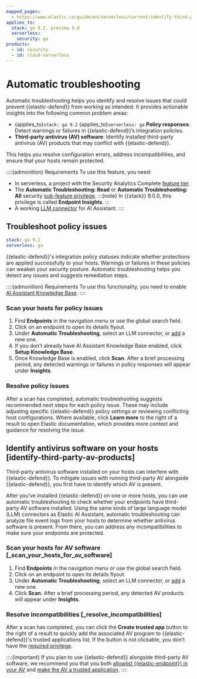 ```yaml
---
mapped_pages:
  - https://www.elastic.co/guide/en/serverless/current/identify-third-party-av-products.html
applies_to:
  stack: ga 9.2, preview 9.0
  serverless:
    security: ga
products:
  - id: security
  - id: cloud-serverless
---
```


# Automatic troubleshooting

Automatic troubleshooting helps you identify and resolve issues that could prevent {{elastic-defend}} from working as intended. It provides actionable insights into the following common problem areas:

* {applies_to}`stack: ga 9.2` {applies_to}`serverless: ga` **Policy responses**: Detect warnings or failures in {{elastic-defend}}’s integration policies.
* **Third-party antivirus (AV) software**: Identify installed third-party antivirus (AV) products that may conflict with {{elastic-defend}}.

This helps you resolve configuration errors, address incompatibilities, and ensure that your hosts remain protected.

::::{admonition} Requirements
To use this feature, you need:

* In serverless, a project with the Security Analytics Complete [feature tier](https://www.elastic.co/pricing/serverless-security).
* The **Automatic Troubleshooting: Read** or **Automatic Troubleshooting: All** security [sub-feature privilege](/solutions/security/configure-elastic-defend/elastic-defend-feature-privileges.md).
   :::{note}
   In {{stack}} 9.0.0, this privilege is called **Endpoint Insights**.
   :::
* A working [LLM connector](../ai/set-up-connectors-for-large-language-models-llm.md) for AI Assistant.
::::

## Troubleshoot policy issues
```yaml {applies_to}
stack: ga 9.2
serverless: ga
```

{{elastic-defend}}'s integration policy statuses indicate whether protections are applied successfully to your hosts. Warnings or failures in these policies can weaken your security posture. Automatic troubleshooting helps you detect any issues and suggests remediation steps.

::::{admonition} Requirements
To use this functionality, you need to enable [AI Assistant Knowledge Base](/solutions/security/ai/ai-assistant-knowledge-base.md).
::::

### Scan your hosts for policy issues 

1. Find **Endpoints** in the navigation menu or use the global search field.  
2. Click on an endpoint to open its details flyout.  
3. Under **Automatic Troubleshooting**, select an LLM connector, or [add](../ai/set-up-connectors-for-large-language-models-llm.md) a new one.
4. If you don't already have AI Assistant Knowledge Base enabled, click **Setup Knowledge Base**. 
5. Once Knowledge Base is enabled, click **Scan**. After a brief processing period, any detected warnings or failures in policy responses will appear under **Insights**.  

### Resolve policy issues 

After a scan has completed, automatic troubleshooting suggests recommended next steps for each policy issue. These may include adjusting specific {{elastic-defend}} policy settings or reviewing conflicting host configurations. Where available, click **Learn more** to the right of a result to open Elastic documentation, which provides more context and guidance for resolving the issue.

## Identify antivirus software on your hosts [identify-third-party-av-products]

Third-party antivirus software installed on your hosts can interfere with {{elastic-defend}}. To mitigate issues with running third-party AV alongside {{elastic-defend}}, you first have to identify which AV is present.

After you’ve installed {{elastic-defend}} on one or more hosts, you can use automatic troubleshooting to check whether your endpoints have third-party AV software installed. Using the same kinds of large language model (LLM) connectors as Elastic AI Assistant, automatic troubleshooting can analyze file event logs from your hosts to determine whether antivirus software is present. From there, you can address any incompatibilities to make sure your endpoints are protected.

### Scan your hosts for AV software [_scan_your_hosts_for_av_software]

1. Find **Endpoints** in the navigation menu or use the global search field.
2. Click on an endpoint to open its details flyout.
3. Under **Automatic Troubleshooting**, select an LLM connector, or [add](../ai/set-up-connectors-for-large-language-models-llm.md) a new one.
4. Click **Scan**. After a brief processing period, any detected AV products will appear under **Insights**.

### Resolve incompatibilities [_resolve_incompatibilities]

After a scan has completed, you can click the **Create trusted app** button to the right of a result to quickly add the associated AV program to {{elastic-defend}}'s trusted applications list. If the button is not clickable, you don’t have the [required privilege](trusted-applications.md).

::::{important}
If you plan to use {{elastic-defend}} alongside third-party AV software, we recommend you that you both [allowlist {{elastic-endpoint}} in your AV](allowlist-elastic-endpoint-in-third-party-antivirus-apps.md) and [make the AV a trusted application](trusted-applications.md).
::::
